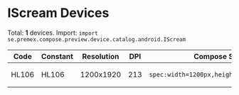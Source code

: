 # IScream Devices

Total: **1** devices. Import: `import se.premex.compose.preview.device.catalog.android.IScream`

| Code | Constant | Resolution | DPI | Compose Spec | Preview Usage |
|------|----------|------------|-----|-------------|---------------|
| HL106 | HL106 | 1200x1920 | 213 | `spec:width=1200px,height=1920px,dpi=213` | `@Preview(device = IScream.HL106)` |

<!-- Generated automatically. Do not edit manually. -->
